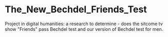 # The_New_Bechdel_Friends_Test
Project in digital humanities: a research to determine - does the sitcome tv show "Friends" pass Bechdel test and our version of Bechdel test for men.
